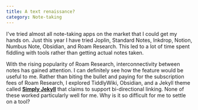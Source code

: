 ```yaml
---
title: A text renaissance?
category: Note-taking
---
```


I've tried almost all note-taking apps on the market that I could get my hands on. Just this year I have tried Joplin, Standard Notes, Inkdrop, Notion, Numbus Note, Obsidian, and Roam Research. This led to a lot of time spent fiddling with tools rather than getting actual notes taken. 

<!-- more -->

With the rising popularity of Roam Research, interconnectivity between notes has gained attention. I can definitely see how the feature would be useful to me. Rather than biting the bullet and paying for the subscription fees of Roam Research, I explored TiddlyWiki, Obsidian, and a Jekyll theme called [**Simply Jekyll**](https://simply-jekyll.netlify.app/) that claims to support bi-directional linking. None of these worked particularly well for me. Why is it so difficult for me to settle on a tool? 
